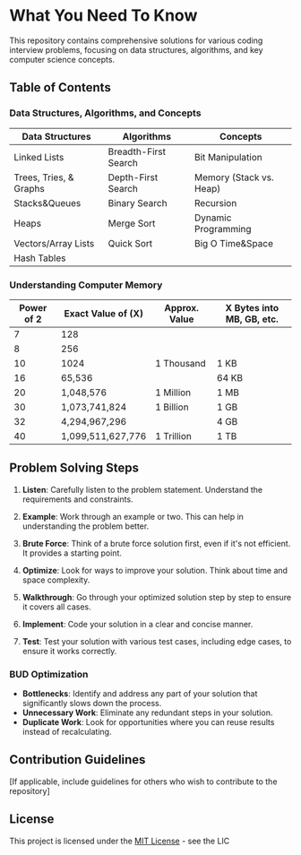 # What You Need To Know

This repository contains comprehensive solutions for various coding interview problems, focusing on data structures, algorithms, and key computer science concepts.

## Table of Contents

### Data Structures, Algorithms, and Concepts

| Data Structures     | Algorithms            | Concepts               |
|---------------------|-----------------------|------------------------|
| Linked Lists        | Breadth-First Search  | Bit Manipulation       |
| Trees, Tries, & Graphs| Depth-First Search    | Memory (Stack vs. Heap)|
| Stacks&Queues       | Binary Search         | Recursion              |
| Heaps               | Merge Sort            | Dynamic Programming    |
| Vectors/Array Lists | Quick Sort            | Big O Time&Space       |
| Hash Tables         |                       |                        |

### Understanding Computer Memory

| Power of 2 | Exact Value of (X) | Approx. Value  | X Bytes into MB, GB, etc. |
|------------|--------------------|----------------|---------------------------|
| 7          | 128                |                |                           |
| 8          | 256                |                |                           |
| 10         | 1024               | 1 Thousand     | 1 KB                      |
| 16         | 65,536             |                | 64 KB                     |
| 20         | 1,048,576          | 1 Million      | 1 MB                      |
| 30         | 1,073,741,824      | 1 Billion      | 1 GB                      |
| 32         | 4,294,967,296      |                | 4 GB                      |
| 40         | 1,099,511,627,776  | 1 Trillion     | 1 TB                      |

## Problem Solving Steps

1. **Listen**: Carefully listen to the problem statement. Understand the requirements and constraints.

2. **Example**: Work through an example or two. This can help in understanding the problem better.

3. **Brute Force**: Think of a brute force solution first, even if it's not efficient. It provides a starting point.

4. **Optimize**: Look for ways to improve your solution. Think about time and space complexity.

5. **Walkthrough**: Go through your optimized solution step by step to ensure it covers all cases.

6. **Implement**: Code your solution in a clear and concise manner.

7. **Test**: Test your solution with various test cases, including edge cases, to ensure it works correctly.

### BUD Optimization

- **Bottlenecks**: Identify and address any part of your solution that significantly slows down the process.
- **Unnecessary Work**: Eliminate any redundant steps in your solution.
- **Duplicate Work**: Look for opportunities where you can reuse results instead of recalculating.

## Contribution Guidelines

[If applicable, include guidelines for others who wish to contribute to the repository]

## License

This project is licensed under the [MIT License](LICENSE) - see the LIC
